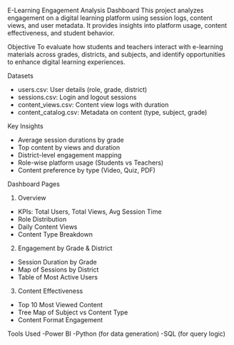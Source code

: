 E-Learning Engagement Analysis Dashboard
This project analyzes engagement on a digital learning platform using session logs, content views, and user metadata. It provides insights into platform usage, content effectiveness, and student behavior.

Objective
To evaluate how students and teachers interact with e-learning materials across grades, districts, and subjects, and identify opportunities to enhance digital learning experiences.

Datasets
- users.csv: User details (role, grade, district)
- sessions.csv: Login and logout sessions
- content_views.csv: Content view logs with duration
- content_catalog.csv: Metadata on content (type, subject, grade)

Key Insights
- Average session durations by grade
- Top content by views and duration
- District-level engagement mapping
- Role-wise platform usage (Students vs Teachers)
- Content preference by type (Video, Quiz, PDF)

Dashboard Pages
1. Overview
- KPIs: Total Users, Total Views, Avg Session Time
- Role Distribution
- Daily Content Views
- Content Type Breakdown
	
2. Engagement by Grade & District
- Session Duration by Grade
- Map of Sessions by District
- Table of Most Active Users

3. Content Effectiveness
- Top 10 Most Viewed Content
- Tree Map of Subject vs Content Type
- Content Format Engagement

Tools Used
-Power BI
-Python (for data generation)
-SQL (for query logic)
